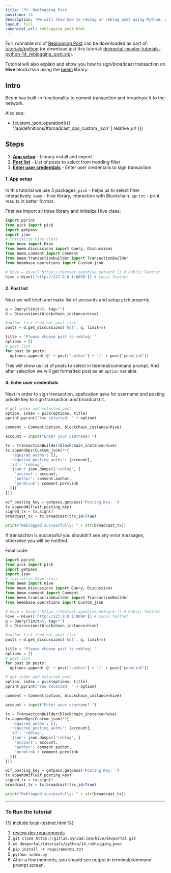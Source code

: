 ```yaml
---
title: 'PY: Reblogging Post'
position: 14
description: "We will show how to reblog or reblog post using Python, with username and posting private key."
layout: full
canonical_url: reblogging_post.html
---
```

Full, runnable src of [Reblogging Post](https://gitlab.syncad.com/hive/devportal/-/tree/master/tutorials/python/14_reblogging_post) can be downloaded as part of: [tutorials/python](https://gitlab.syncad.com/hive/devportal/-/tree/master/tutorials/python) (or download just this tutorial: [devportal-master-tutorials-python-14_reblogging_post.zip](https://gitlab.syncad.com/hive/devportal/-/archive/master/devportal-master.zip?path=tutorials/python/14_reblogging_post)).

Tutorial will also explain and show you how to sign/broadcast transaction on **Hive** blockchain using the [beem](https://github.com/holgern/beem) library.

## Intro

Beem has built-in functionality to commit transaction and broadcast it to the network. 

Also see:
* [custom_json_operation]({{ '/apidefinitions/#broadcast_ops_custom_json' | relative_url }})

## Steps

1. [**App setup**](#app-setup) - Library install and import
1. [**Post list**](#post-list) - List of posts to select from trending filter 
1. [**Enter user credentials**](#credentials-list) - Enter user credentails to sign transaction

#### 1. App setup <a name="app-setup"></a>

In this tutorial we use 3 packages, `pick` - helps us to select filter interactively. `beem` - hive library, interaction with Blockchain. `pprint` - print results in better format.

First we import all three library and initialize Hive class:

```python
import pprint
from pick import pick
import getpass
import json
# initialize Hive class
from beem import Hive
from beem.discussions import Query, Discussions
from beem.comment import Comment
from beem.transactionbuilder import TransactionBuilder
from beembase.operations import Custom_json

# hive = Hive(['https://testnet.openhive.network']) # Public Testnet
hive = Hive(['http://127.0.0.1:8090']) # Local Testnet
```

#### 2. Post list <a name="post-list"></a>

Next we will fetch and make list of accounts and setup `pick` properly.

```python
q = Query(limit=5, tag="")
d = Discussions(blockchain_instance=hive)

#author list from hot post list
posts = d.get_discussions('hot', q, limit=5)

title = 'Please choose post to reblog: '
options = []
# post list
for post in posts:
  options.append('@' + post["author"] + '/' + post["permlink"])
```

This will show us list of posts to select in terminal/command prompt. And after selection we will get formatted post as an `option` variable.

#### 3. Enter user credentials <a name="credentials-list"></a>

Next in order to sign transaction, application asks for username and posting private key to sign transaction and broadcast it.

```python
# get index and selected post
option, index = pick(options, title)
pprint.pprint("You selected: " + option)

comment = Comment(option, blockchain_instance=hive)

account = input("Enter your username? ")

tx = TransactionBuilder(blockchain_instance=hive)
tx.appendOps(Custom_json(**{
  'required_auths': [],
  'required_posting_auths': [account],
  'id': 'reblog',
  'json': json.dumps(['reblog', {
    'account': account,
    'author': comment.author,
    'permlink': comment.permlink
  }])
}))

wif_posting_key = getpass.getpass('Posting Key: ')
tx.appendWif(wif_posting_key)
signed_tx = tx.sign()
broadcast_tx = tx.broadcast(trx_id=True)

print("Reblogged successfully: " + str(broadcast_tx))
```

If transaction is successful you shouldn't see any error messages, otherwise you will be notified.

Final code:

```python
import pprint
from pick import pick
import getpass
import json
# initialize Hive class
from beem import Hive
from beem.discussions import Query, Discussions
from beem.comment import Comment
from beem.transactionbuilder import TransactionBuilder
from beembase.operations import Custom_json

# hive = Hive(['https://testnet.openhive.network']) # Public Testnet
hive = Hive(['http://127.0.0.1:8090']) # Local Testnet
q = Query(limit=5, tag="")
d = Discussions(blockchain_instance=hive)

#author list from hot post list
posts = d.get_discussions('hot', q, limit=5)

title = 'Please choose post to reblog: '
options = []
# post list
for post in posts:
  options.append('@' + post["author"] + '/' + post["permlink"])

# get index and selected post
option, index = pick(options, title)
pprint.pprint("You selected: " + option)

comment = Comment(option, blockchain_instance=hive)

account = input("Enter your username? ")

tx = TransactionBuilder(blockchain_instance=hive)
tx.appendOps(Custom_json(**{
  'required_auths': [],
  'required_posting_auths': [account],
  'id': 'reblog',
  'json': json.dumps(['reblog', {
    'account': account,
    'author': comment.author,
    'permlink': comment.permlink
  }])
}))

wif_posting_key = getpass.getpass('Posting Key: ')
tx.appendWif(wif_posting_key)
signed_tx = tx.sign()
broadcast_tx = tx.broadcast(trx_id=True)

print("Reblogged successfully: " + str(broadcast_tx))

```

---

### To Run the tutorial

{% include local-testnet.html %}

1. [review dev requirements](getting_started.html)
1. `git clone https://gitlab.syncad.com/hive/devportal.git`
1. `cd devportal/tutorials/python/14_reblogging_post`
1. `pip install -r requirements.txt`
1. `python index.py`
1. After a few moments, you should see output in terminal/command prompt screen.
